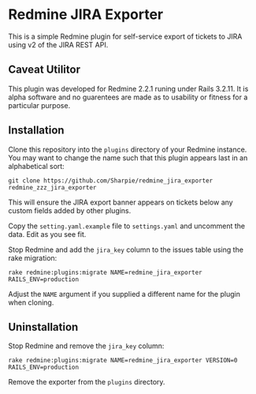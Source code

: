 # Redmine JIRA Exporter

This is a simple Redmine plugin for self-service export of tickets to JIRA using v2 of the JIRA REST API.

## Caveat Utilitor

This plugin was developed for Redmine 2.2.1 runing under Rails 3.2.11.
It is alpha software and no guarentees are made as to usability or fitness for a particular purpose.

## Installation

Clone this repository into the `plugins` directory of your Redmine instance.
You may want to change the name such that this plugin appears last in an alphabetical sort:

    git clone https://github.com/Sharpie/redmine_jira_exporter redmine_zzz_jira_exporter

This will ensure the JIRA export banner appears on tickets below any custom fields added by other plugins.

Copy the `setting.yaml.example` file to `settings.yaml` and uncomment the data.
Edit as you see fit.

Stop Redmine and add the `jira_key` column to the issues table using the rake migration:

    rake redmine:plugins:migrate NAME=redmine_jira_exporter RAILS_ENV=production

Adjust the `NAME` argument if you supplied a different name for the plugin when cloning.

## Uninstallation

Stop Redmine and remove the `jira_key` column:

    rake redmine:plugins:migrate NAME=redmine_jira_exporter VERSION=0 RAILS_ENV=production

Remove the exporter from the `plugins` directory.
